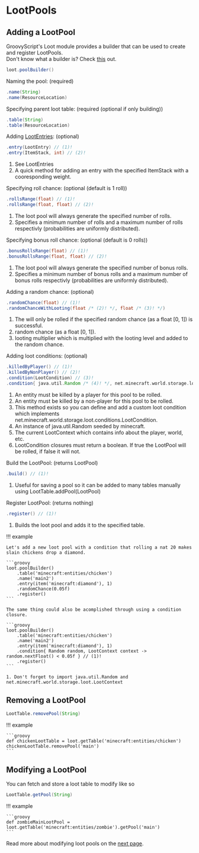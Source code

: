 # LootPools

## Adding a LootPool

GroovyScript's Loot module provides a builder that can be used to create and register LootPools. <br>
Don't know what a builder is? Check [this](https://groovyscript-docs.readthedocs.io/en/latest/groovy/builder/) out.

```groovy
loot.poolBuilder()
```

Naming the pool: (required)

```groovy
.name(String)
.name(ResourceLocation)
```

Specifying parent loot table: (required (optional if only building))

```groovy
.table(String)
.table(ResourceLocation)
```

Adding [LootEntries](./lootentry.md): (optional)

```groovy
.entry(LootEntry) // (1)!
.entry(ItemStack, int) // (2)!
```

1. See LootEntries
2. A quick method for adding an entry with the specified ItemStack with a cooresponding weight.

Specifying roll chance: (optional (default is 1 roll))

```groovy
.rollsRange(float) // (1)!
.rollsRange(float, float) // (2)!
```

1. The loot pool will always generate the specified number of rolls.
2. Specifies a minimum number of rolls and a maximum number of rolls respectivly (probabilities are uniformly distributed).

Specifying bonus roll chance: (optional (default is 0 rolls))

```groovy
.bonusRollsRange(float) // (1)!
.bonusRollsRange(float, float) // (2)!
```

1. The loot pool will always generate the specified number of bonus rolls.
2. Specifies a minimum number of bonus rolls and a maximum number of bonus rolls respectivly (probabilities are uniformly distributed).

Adding a random chance: (optional)

```groovy
.randomChance(float) // (1)!
.randomChanceWithLooting(float /* (2)! */, float /* (3)! */)
```

1. The will only be rolled if the specified random chance (as a float [0, 1]) is successful.
2. random chance (as a float [0, 1]).
3. looting multiplier which is multiplied with the looting level and added to the random chance.

Adding loot conditions: (optional)

```groovy
.killedByPlayer() // (1)!
.killedByNonPlayer() // (2)!
.condition(LootCondition) // (3)!
.condition{ java.util.Random /* (4)! */, net.minecraft.world.storage.loot.LootContext /* (5)! */ -> boolean /* (6)! */ }
```

1. An entity must be killed by a player for this pool to be rolled.
2. An entity must be killed by a non-player for this pool to be rolled.
3. This method exists so you can define and add a custom loot condition which implements net.minecraft.world.storage.loot.conditions.LootCondition.
4. An instance of java.util.Random seeded by minecraft.
5. The current LootContext which contains info about the player, world, etc.
6. LootCondition closures must return a boolean. If true the LootPool will be rolled, if false it will not.

Build the LootPool: (returns LootPool)

```groovy
.build() // (1)!
```

1. Useful for saving a pool so it can be added to many tables manually using LootTable.addPool(LootPool)

Register LootPool: (returns nothing)

```groovy
.register() // (1)!
```

1. Builds the loot pool and adds it to the specified table.

!!! example

    Let's add a new loot pool with a condition that rolling a nat 20 makes slain chickens drop a diamond.

    ```groovy
    loot.poolBuilder()
        .table('minecraft:entities/chicken')
        .name('main2')
        .entry(item('minecraft:diamond'), 1)
        .randomChance(0.05f)
        .register()
    ```

    The same thing could also be acomplished through using a condition closure.

    ```groovy
    loot.poolBuilder()
        .table('minecraft:entities/chicken')
        .name('main2')
        .entry(item('minecraft:diamond'), 1)
        .condition{ Random random, LootContext context -> random.nextFloat() < 0.05f } // (1)!
        .register()
    ```

    1. Don't forget to import java.util.Random and net.minecraft.world.storage.loot.LootContext

## Removing a LootPool

```groovy
LootTable.removePool(String)
```

!!! example

    ```groovy
    def chickenLootTable = loot.getTable('minecraft:entities/chicken')
    chickenLootTable.removePool('main')
    ```

## Modifying a LootPool

You can fetch and store a loot table to modify like so

```groovy
LootTable.getPool(String)
```

!!! example

    ```groovy
    def zombieMainLootPool = loot.getTable('minecraft:entities/zombie').getPool('main')
    ```

Read more about modifying loot pools on the [next page](./lootentry.md).
